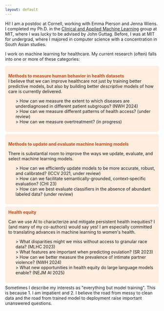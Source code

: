 ```yaml
---
layout: default
--- 
```


Hi! I am a postdoc at Cornell, working with Emma Pierson and Jenna Wiens. I completed my Ph.D. in the [Clinical and Applied Machine Learning](https://caml.csail.mit.edu/) group at MIT, where I was lucky to be advised by John Guttag. 
Before, I was at MIT for undergrad, where I majored in computer science with a concentration in South Asian studies. 

I work on machine learning for healthcare. My current research (often) falls into one or more of these categories:

<div style="background-color: #FFEDE0; padding: 0.75em; border-radius: 5px; border: #FFB085; margin-bottom: 0.5em; margin-top: 0em;">

<span style="color: #CB4B16;"> <b> Methods to measure human behavior in health datasets </b> </span> <br>
I believe that we can improve healthcare not just by training better predictive models, but also by building better *descriptive* models of how care is currently delivered.
<!-- To what extent are diseases under-diagnosed? 
How do financial incentives shape treatment decisions? These are questions that machine learning methods I develop, in combination with large health datasets, can answer.  -->

<ul>
> How can we measure the extent to which diseases are underdiagnosed in different patient subgroups? (NWH 2024) <br>
> How can we measure different patterns of health access? (under review) <br>
> How can we measure overtreatment? (in progress)
</ul>
</div>

<div style="background-color: #FFEDE0; padding: 0.75em; border-radius: 5px; border: #FFB085; margin-bottom: 0.5em; margin-top: 0em;">

 <span style="color: #CB4B16;"> <b> Methods to update and evaluate machine learning models </b> </span>  <br>

There is substantial room to improve the ways we update, evaluate, and select machine learning models. 

<ul>
> How can we efficiently update models to be more accurate, robust, and calibrated? (ICCV 2021, under review) <br>
> How can we facilitate semantically-grounded, context-specific evaluation? (CHI 23) <br>
> How can we best evaluate classifiers in the absence of abundant labeled data? (under review)
</ul>
</div>

<div style="background-color: #FFEDE0; padding: 0.75em; border-radius: 5px; border: #FFB085; margin-bottom: 0.5em; margin-top: 0em;">
 <span style="color: #CB4B16;"> <b> Health equity </b> </span>  <br>

Can we use AI to characterize and mitigate persistent health inequities? I (and many of my co-authors) would <a url="https://arxiv.org/abs/2312.14804"> say yes</a>! 
I am especially committed to translating advances in machine learning to women's health. 

<!-- A number of open technical questions here motivate my current work,
including the scarcity of ground truth labels, and the role of predictive models in case management, particularly in the context of intimate partner violence and fertility. -->
<ul>
> What disparities might we miss without access to granular race data? (MLHC 2023) <br>
> What features are important when predicting ovulation? (SR 2023) <br>
> How can we better measure the prevalence of intimate partner violence? (NWH 2024) <br>
> What new opportunities in health equity do large language models enable? (NEJM AI 2025)
</ul>
</div>
Sometimes I describe my interests as "everything but model training". This is because 1. I am impatient and 2. I believe the road from messy to clean data and the road from trained model to deployment raise important unanswered questions.

<!-- If you are a student interested in collaborating on these topics, do reach out! -->

<!-- Future:
    EHR underdiagnosis, genetic underdiagnosis
    -->

<!-- Future:
    Birth Control Switches
    Birth prediction -->
<!-- There is increased interest in reducing, reusing, and recycling machine learning models, particularly in downstream applications.  -->

<!-- I also use the intersection of machine learning and healthcare as a "model organism" for the interface between practitioners and machine learning researchers.  -->
<!-- There are fundamental questions about updating and evaluating models that challenge us today. -->


<!-- (1) Building better *descriptive* models of how care is delivered today. To what extent are diseases under-diagnosed? 
How do financial incentives shape treatment decisions? These are questions that machine learning methods I develop, in combination with large health datasets, can answer.

(2) Building better methods to update and evaluate machine learning models for context-specific tasks. 

(3) Using machine learning to *promote* health equity.  -->


<!-- - How can we use test-time augmentation to update a model to be more accurate? (ICCV 2021,  ICML UDL Workshop 2023)
- How can we use test-time augmentation to be more robust to out-of-distribution examples? (ICML UDL Workshop 2022)
- How do we update a model to produce more reliable uncertainty estimates? (under review) -->

<!-- - What are the risks of using coarse race data to evaluate clinical risk scores? (MLHC 23)
- How can we facilitate semantically-grounded, context-specific evaluation (CHI 23)
- How can we best evaluate classifiers in the absence of abundant labeled data? (under review) -->
